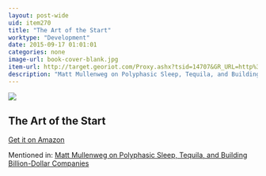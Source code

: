 ```yaml
---
layout: post-wide
uid: item270
title: "The Art of the Start"
worktype: "Development"
date: 2015-09-17 01:01:01
categories: none
image-url: book-cover-blank.jpg
item-url: http://target.georiot.com/Proxy.ashx?tsid=14707&GR_URL=http%3A%2F%2Fwww.amazon.com%2FThe-Art-Start-Time-Tested-Battle-Hardened%2Fdp%2F1591840562%2F
description: "Matt Mullenweg on Polyphasic Sleep, Tequila, and Building Billion-Dollar Companies"
---
```

<a href="http://target.georiot.com/Proxy.ashx?tsid=14707&GR_URL=http%3A%2F%2Fwww.amazon.com%2FThe-Art-Start-Time-Tested-Battle-Hardened%2Fdp%2F1591840562%2F" target="blank"><img src="../../../../img/thumbs/book-cover-blank.jpg" class="prod-img"></a>
<h2>The Art of the Start</h2>
<p><a href="http://target.georiot.com/Proxy.ashx?tsid=14707&GR_URL=http%3A%2F%2Fwww.amazon.com%2FThe-Art-Start-Time-Tested-Battle-Hardened%2Fdp%2F1591840562%2F" target="blank">Get it on Amazon</a><p>
<p>Mentioned in: <a href="http://fourhourworkweek.com/2015/02/09/matt-mullenweg/" target="blank">Matt Mullenweg on Polyphasic Sleep, Tequila, and Building Billion-Dollar Companies</a></p>

